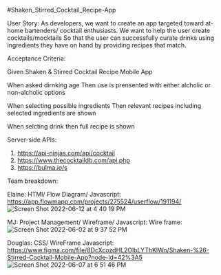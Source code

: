 #Shaken_Stirred_Cocktail_Recipe-App

User Story:
As developers, we want to create an app targeted toward at-home bartenders/ cocktail enthusiasts. 
We want to help the user create cocktails/mocktails
So that the user can successfully curate drinks using ingredients they have on hand by providing recipes that match.


Acceptance Criteria:

Given Shaken & Stirred Cocktail Recipe Mobile App

When asked dirnking age 
Then use is prensented with either alcholic or non-alcholic options

When selecting possible ingredients
Then relevant recipes including selected ingredients are shown

When selcting drink
then full recipe is shown


Server-side APIs:
1. https://api-ninjas.com/api/cocktail
2. https://www.thecocktaildb.com/api.php
3. https://bulma.io/s


Team breakdown:

Elaine: HTMl/ Flow Diagram/ Javascript: https://app.flowmapp.com/projects/275524/userflow/191194/ 
![Screen Shot 2022-06-12 at 4 40 19 PM](https://user-images.githubusercontent.com/101590432/173258324-f00116ac-de26-405d-8675-00903c9235ef.png)



MJ: Project Management/ Wireframe/ Javascript: Wire frame:![Screen Shot 2022-06-02 at 9 37 52 PM](https://user-images.githubusercontent.com/101590432/171787584-e5bd8024-ef7d-4fd1-a799-2e2065962569.png)




Douglas: CSS/ WireFrame Javascript: https://www.figma.com/file/8DcXcozdHL2OlbLYThKlWn/Shaken-%26-Stirred-Cocktail-Mobile-App?node-id=42%3A5
![Screen Shot 2022-06-07 at 6 51 46 PM](https://user-images.githubusercontent.com/101590432/172514286-e6261a48-8966-4bd4-878f-43d4cc6b9d17.png)
